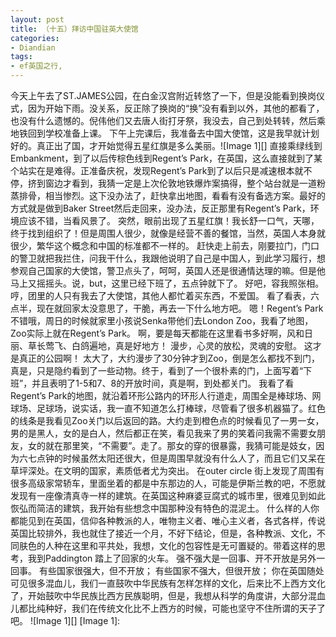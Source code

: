 ```yaml
---
layout: post
title: （十五）拜访中国驻英大使馆
categories:
- Diandian
tags:
- ef英国之行, 
---
```

今天上午去了ST.JAMES公园，在白金汉宫附近转悠了一下，但是没能看到换岗仪式，因为开始下雨。没关系，反正除了换岗的“换”没有看到以外，其他的都看了，也没有什么遗憾的。倪伟他们又去唐人街打牙祭，我没去，自己到处转转，然后乘地铁回到学校准备上课。 下午上完课后，我准备去中国大使馆，这是我早就计划好的。真正出了国，才开始觉得五星红旗是多么美丽。!\[Image 1\]\[\] 直接乘绿线到Embankment，到了以后传棕色线到Regent’s Park，在英国，这么直接就到了某个站实在是难得。正准备庆祝，发现Regent’s Park到了以后只是减速根本就不停，挤到窗边才看到，我猜一定是上次伦敦地铁爆炸案搞得，整个站台就是一道粉蒸排骨，相当惨烈。这下没办法了，赶快拿出地图，看看有没有备选方案。最好的方式就是做到Baker Street然后走回来，没办法，反正那里有Regent’s Park，环境应该不错，当看风景了。 突然，眼前出现了五星红旗！我长舒一口气，天哪，终于找到组织了！但是周围人很少，就像是经营不善的餐馆，当然，英国人本身就很少，繁华这个概念和中国的标准都不一样的。 赶快走上前去，刚要拉门，门口的警卫就把我拦住，问我干什么，我跟他说明了自己是中国人，到此学习履行，想参观自己国家的大使馆，警卫点头了，呵呵，英国人还是很通情达理的嘛。但是他马上又摇摇头。说，but，这里已经下班了，五点钟就下了。 好吧，容我照张相。哼，团里的人只有我去了大使馆，其他人都忙着买东西，不爱国。 看了看表，六点半，现在就回家太没意思了，干脆，再去一下什么地方吧。 嗯！Regent’s Park不错哦，周日的时候就家里小孩说Senka带他们去London Zoo，我看了地图，Zoo实际上就在Regent’s Park。 啊，要是每天都能在这里看书多好啊，风和日丽、草长莺飞、白鸽遍地，真是好地方！ 漫步，心灵的放松，灵魂的安慰。 这才是真正的公园啊！ 太大了，大约漫步了30分钟才到Zoo，倒是怎么都找不到门，真是，只是隐约看到了一些动物。终于，看到了一个很朴素的门，上面写着“下班”，并且表明了1-5和7、8的开放时间，真是啊，到处都关门。 我看了看Regent’s Park的地图，就沿着环形公路内的环形人行道走，周围全是棒球场、网球场、足球场，说实话，我一直不知道怎么打棒球，尽管看了很多机器猫了。红色的线条是我看见Zoo关门以后返回的路。大约走到橙色点的时候看见了一男一女，男的是黑人，女的是白人，然后都正在笑，看见我来了男的笑着问我需不需要女朋友，女的就在那里笑，“不需要”。走了。那女的穿的很暴露，我猜可能是妓女，因为六七点钟的时候虽然太阳还很大，但是周围早就没有什么人了，而且它们又呆在草坪深处。在文明的国家，素质低者尤为突出。 在outer circle 街上发现了周围有很多高级家常轿车，里面坐着的都是中东那边的人，可能是伊斯兰教的吧，不愿就发现有一座像清真寺一样的建筑。在英国这种麻婆豆腐式的城市里，很难见到如此恢弘而简洁的建筑，我开始有些想念中国那种没有特色的混泥土。 什么样的人你都能见到在英国，信仰各种教派的人，唯物主义者、唯心主义者，各式各样，传说英国比较排外，我也就住了接近一个月，不好下结论，但是，各种教派、文化，不同肤色的人种在这里和平共处，我想，文化的包容性是无可置疑的。带着这样的思考，我到Paddington 踏上了回家的火车。 强不强大是一回事、开不开放是另外一回事。 有些国家很强大，但不开放； 有些国家不强大，但很开放； 你在英国随处可见很多混血儿，我们一直鼓吹中华民族有怎样怎样的文化，后来比不上西方文化了，开始鼓吹中华民族比西方民族聪明，但是，我想从科学的角度讲，大部分混血儿都比纯种好，我们在传统文化比不上西方的时候，可能也坚守不住所谓的天子了吧。 !\[Image 1\]\[\] \[Image 1\]: